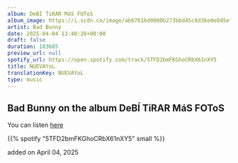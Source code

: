 ```yaml
---
album: DeBÍ TiRAR MáS FOToS
album_image: https://i.scdn.co/image/ab67616d0000b273bbd45c8d36e0e045ef640411
artist: Bad Bunny
date: 2025-04-04 13:40:28+00:00
draft: false
duration: 183685
preview_url: null
spotify_url: https://open.spotify.com/track/5TFD2bmFKGhoCRbX61nXY5
title: NUEVAYoL
translationKey: NUEVAYoL
type: music
---
```


## Bad Bunny on the album DeBÍ TiRAR MáS FOToS

You can listen [here](https://open.spotify.com/track/5TFD2bmFKGhoCRbX61nXY5)

{{% spotify "5TFD2bmFKGhoCRbX61nXY5" small %}}

added on April 04, 2025
